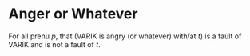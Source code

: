 # Anger or Whatever
For all prenu $p$, that (VARIK is angry (or whatever) with/at $t$) is a fault of VARIK and is not a fault of $t$.

